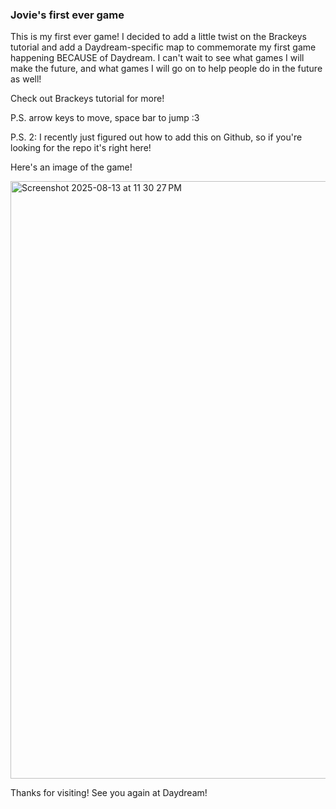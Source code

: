 ### Jovie's first ever game
This is my first ever game! I decided to add a little twist on the Brackeys tutorial and add a Daydream-specific map to commemorate my first game happening BECAUSE of Daydream. I can't wait to see what games I will make the future, and what games I will go on to help people do in the future as well!

Check out Brackeys tutorial for more!

P.S. arrow keys to move, space bar to jump :3

P.S. 2: I recently just figured out how to add this on Github, so if you're looking for the repo it's right here!

Here's an image of the game!

<img width="1470" height="956" alt="Screenshot 2025-08-13 at 11 30 27 PM" src="https://github.com/user-attachments/assets/f802134f-f6f6-4045-b6fe-ec6b164f2641" />

Thanks for visiting! See you again at Daydream!
